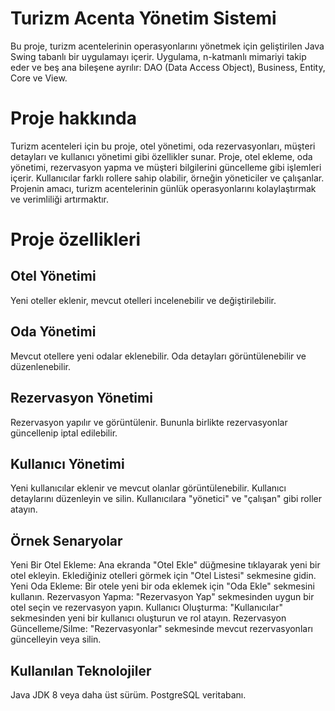 
# Turizm Acenta Yönetim Sistemi
Bu proje, turizm acentelerinin operasyonlarını yönetmek için geliştirilen Java Swing tabanlı bir uygulamayı içerir. Uygulama, n-katmanlı mimariyi takip eder ve beş ana bileşene ayrılır: DAO (Data Access Object), Business, Entity, Core ve View.

# Proje hakkında
Turizm acenteleri için bu proje, otel yönetimi, oda rezervasyonları, müşteri detayları ve kullanıcı yönetimi gibi özellikler sunar. Proje, otel ekleme, oda yönetimi, rezervasyon yapma ve müşteri bilgilerini güncelleme gibi işlemleri içerir. Kullanıcılar farklı rollere sahip olabilir, örneğin yöneticiler ve çalışanlar. Projenin amacı, turizm acentelerinin günlük operasyonlarını kolaylaştırmak ve verimliliği artırmaktır.

# Proje özellikleri
## Otel Yönetimi
Yeni oteller eklenir, mevcut otelleri incelenebilir ve değiştirilebilir.
## Oda Yönetimi
Mevcut otellere yeni odalar eklenebilir.
Oda detayları görüntülenebilir ve düzenlenebilir.
## Rezervasyon Yönetimi
Rezervasyon yapılır ve görüntülenir. Bununla birlikte rezervasyonlar güncellenip iptal edilebilir.
## Kullanıcı Yönetimi
Yeni kullanıcılar eklenir ve mevcut olanlar görüntülenebilir.
Kullanıcı detaylarını düzenleyin ve silin.
Kullanıcılara "yönetici" ve "çalışan" gibi roller atayın.
## Örnek Senaryolar
Yeni Bir Otel Ekleme: Ana ekranda "Otel Ekle" düğmesine tıklayarak yeni bir otel ekleyin. Eklediğiniz otelleri görmek için "Otel Listesi" sekmesine gidin.
Yeni Oda Ekleme: Bir otele yeni bir oda eklemek için "Oda Ekle" sekmesini kullanın.
Rezervasyon Yapma: "Rezervasyon Yap" sekmesinden uygun bir otel seçin ve rezervasyon yapın.
Kullanıcı Oluşturma: "Kullanıcılar" sekmesinden yeni bir kullanıcı oluşturun ve rol atayın.
Rezervasyon Güncelleme/Silme: "Rezervasyonlar" sekmesinde mevcut rezervasyonları güncelleyin veya silin.
## Kullanılan Teknolojiler
Java JDK 8 veya daha üst sürüm.
PostgreSQL veritabanı.
